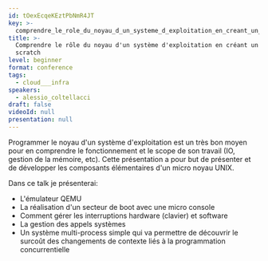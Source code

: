 ```yaml
---
id: tOexEcqeKEztPbNmR4JT
key: >-
  comprendre_le_role_du_noyau_d_un_systeme_d_exploitation_en_creant_un_from_scratch
title: >-
  Comprendre le rôle du noyau d'un système d'exploitation en créant un from
  scratch
level: beginner
format: conference
tags:
  - cloud___infra
speakers:
  - alessio_coltellacci
draft: false
videoId: null
presentation: null
---
```

Programmer le noyau d'un système d'exploitation est un très bon moyen pour en comprendre le fonctionnement et le scope de son travail (IO, gestion de la mémoire, etc).
Cette présentation a pour but de présenter et de développer les composants élémentaires d'un micro noyau UNIX.

Dans ce talk je présenterai:
- L'émulateur QEMU
- La réalisation d'un secteur de boot avec une micro console
- Comment gérer les interruptions hardware (clavier) et software
- La gestion des appels systèmes
- Un système multi-process simple qui va permettre de découvrir le surcoût des changements de contexte liés à la programmation concurrentielle